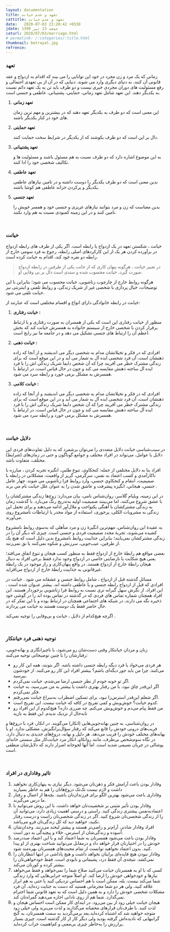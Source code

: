 ```yaml
---
layout: documentation
title: تعهد و عدم خیانت
cattitle: تعهد و عدم خیانت
date:   2020-07-03 23:20:42 +0330
jdate: جمعه 13 تیر 1399
caturl: 2020/07/03/marriage.html
# permalink: /:categories/:title.html
thumbnail: betrayal.jpg
refrence: 
---
```

<h3> تعهد  </h3>

<p>
زمانی که یک مرد و زن مجرد در خود این توانایی را می بیند که اقدام به ازدواج و عقد قانونی آن کنند، به دنیای دیگری وارد می شوند. دنیایی که در آن از بی تعهدی احتمالی و رفع مسئولیت های دوران مجردی خبری نیست و دو طرف باید تن به یک تعهد دائم نسبت به یکدیگر دهند. این تعهد شامل تعهد زمانی، حمایتی، پشتیبانی، عاطفی و جنسی است.
</p>

<p>
<ol>
<li>
<b>
تعهد زمانی 
</b>
<p>
این معنی است که دو طرف به یکدیگر تعهد دهند که در بیشترین و مهم ترین زمان های خود در کنار یکدیگر باشند.
</p>
</li>

<li>
<b>
تعهد حمایتی 
</b>
<p>
دال بر این است که دو طرف بکوشند که از یکدیگر در شرایط سخت حمایت کنند.
</p>
</li>

<li>
<b>
تعهد پشتیبانی 
</b>
<p>
 به این موضوع اشاره دارد که دو طرف نسبت به هم مسئول باشند و مسئولیت ها و تکالیف شخصی خود را ادا کنند.
</p>
</li>

<li>
<b>
تعهد عاطفی 
</b>
<p>
 بدین معنی است که دو طرف یکدیگر را دوست داشته و در تامین نیازهای عاطفی یکدیگر و پرکردن خزانه عاطفی هم کوشا باشند.
</p>
</li>

<li>
<b>
تعهد جنسی 
</b>
<p>
 بدین معناست که زن و مرد بتوانند نیازهای غریزی و جنسی خود و همسر خویش را تامین کنند و در این زمینه کمبودی نسبت به هم وارد نکنند.
</p>
</li>


</ol>
</p>

<br>
<h3>خیانت</h3>
<p>
خیانت ، شکستن تعهد در یک ازدواج یا رابطه است. اگر یکی از طرف های رابطه ازدواج در برآورده کردن هر یک از این کارکردهای اصلی رابطه، رجوع به فرد سومی خارج از رابطه دو نفره خود کند، اقدام به خیانت کرده است.
</p>

  <blockquote class="has-icon tip">
در تعبیر خیانت ، هرگونه پنهان کاری که از جانب یکی از طرفین در رابطه ازدواج صورت گیرد، خیانت محسوب شده و سندی است دال بر بی وفایی او.
  </blockquote>
  
  <p>
  هرگونه روابط خارج از چارچوب زناشویی، خیانت محسوب می شود؛ بنابراین با این توضیحات، خیال پردازی با شخصی غیر از شریک زندگی، و روابط تلفنی و اینترنتی نیز خیانت تلقی می شود.
  </p>

<p>
خیانت در رابطه خانوادگی دارای انواع و اقسام مختلفی است که عبارتند از:
</p>

<p>
<ol>

<li>
<b>
خیانت رفتاری :
</b>
<p>
منظور از خیانت رفتاری این است که یکی از همسران به صورت رفتاری و با ارتباط برقرار کردن با شخصی خارج از سیستم خانواده به همسرش خیانت کند که بخش اعظم آن را ارتباط های جنسی تشکیل می دهد و در جامعه ما نیز رایج است.
</p>
</li>

<li>
<b>
خیانت ذهنی :
</b>
<p>
افرادی که در فکر و تخیلاتشان مدام به شخصی دیگر می اندیشند و از آنجا که زاده ذهنشان است، آن فرد شخصی ایده آل به شمار می آید و در این موقع است که برای زندگی مشترک خطر می آفریند چرا که آن شخص دایما شریک زندگی اش را با فرد ایده آل ساخته ذهنش مقایسه می کند و چون در حال قیاس است، در ارتباط با همسرش به مشکل برمی خورد و رابطه سرد می شود.
</p>
</li>

<li>
<b>
خیانت کلامی :
</b>
<p>
افرادی که در فکر و تخیلاتشان مدام به شخصی دیگر می اندیشند و از آنجا که زاده ذهنشان است، آن فرد شخصی ایده آل به شمار می آید و در این موقع است که برای زندگی مشترک خطر می آفریند چرا که آن شخص دایما شریک زندگی اش را با فرد ایده آل ساخته ذهنش مقایسه می کند و چون در حال قیاس است، در ارتباط با همسرش به مشکل برمی خورد و رابطه سرد می شود.
</p>
</li>
</ol>
</p>

<br>
<h3>دلایل خیانت </h3>
<p>
در سبب‌شناسی خیانت دلایل متعددی را می‌توان برشمرد که به دلیل تفاوت‌های فردی این دلایل یا عوامل، می‌تواند در افراد مختلف و جوامع گوناگون و حتی در زمان‌های (شرایط) مختلف، متفاوت باشد.
</p>

<p>
افراد بنا به دلايل مختلفي از جمله: كنجكاوي، تنوع طلبي، انگيزه تجربه كردن ، مبارزه با ناكارآمدي و كسب اعتماد به نفس، سرگرمي، گريز از واقعيت، مشكلاتي در رابطه با صميميت، انتقام و كنجكاوي جنسي، وارد روابط فرا زناشويي مي شوند. چهار عامل جنسي، هيجاني، انگيزه پيشرفت و عاشق شدن را به عنوان علل خيانت نام مي برند . 
</p>

<p>
در این زمینه، ویلیام گلاسر، روان‌شناس نامی، بیان می‌دارد: زوج‌ها زندگی مشترکشان را با عشق شروع می‌کنند، اما می‌بینند صمیمیت اولیه به‌تدریج رنگ می‌بازد. با گذشت زمان به زندگی مشترکشان با آهنگی یکنواخت و ملال‌آور ادامه می‌دهند و برای تحمل این زندگی به مشروبات الکلی، پرخوری، استفاده از مواد مخدر یا ارتباطات نامشروع روی می‌آورند. 
</p>

<p>
به عقیدهٔ این روان‌شناس، مهم‌ترین انگیزهٔ زن و مرد متأهلی که به‌سوی روابط نامشروع کشیده می‌شوند، تجربهٔ مجدد صمیمیت فردی و جنسی است. چیزی که دیگر آن را در زندگی مشترکشان نمی‌یابند؛ بنابراین جذابیت روابط نامشروع بدین دلیل است که هیچ یک از طرفین، عیب‌جویی، سرزنش و شکوه نمی‌کنند یا نق نمی‌زنند. 
</p>

<p>
بعضی مواقع هم رابطهٔ خارج از ازدواج فقط به منظور کسب هیجان و تنوع اتفاق می‌افتد؛ یعنی هیچ شکایت یا نارضایتی خاصی در ازدواج وجود ندارد فقط برخی افراد به دنبال هیجان رابطهٔ خارج از ازدواج هستند. در واقع پنهان‌کاری و راز موجود در یک رابطهٔ غیرقانونی به جذابیت رابطهٔ خارج از ازدواج می‌افزاید.
</p>

<p>
مسائل گذشته قبل از ازدواج ، شامل روابط جنسي و عشقانه مي شود . خيانت در افرادي كه قبل از ازدواج رابطه جنسي و یا عاطفی داشته اند، بيشتر عنـوان شده است . این افراد، از نگرش سهل گيرانه تري نسبت به روابط فرا زناشويي برخوردار هستند. این افراد همچنان شماره تماس های فردی که در گذشته در تماس بوده اند را در گوشی خود ذخیره نگه می دارند، در شبکه های اجتماعی همچنان در ارتباط بوده و با این تفکر که در حال  حاضر فقط یک دوست هستند به خیانت می پردازند.
</p>

<p>
اگرچه هیچ‌کدام از دلایل ، خیانت و بی‌وفایی را توجیه نمی‌کند .
</p>

<br>
<h3>توجیه ذهنی فرد خیانتکار</h3>
<p>
زنان و مردان خیانتکار وقتی دست‌شان رو می‌شود، با ناچیزانگاری و بهانه‌جویی، رفتارشان را با چنین توضیحاتی توجیه می‌کنند:
</p>
<p>
<ul>
<li>
هر فردی می‌خواد با فرد دیگه رابطه جنسی داشته باشه. اگر بتونند، همه این کار رو می‌کنند. چرا من باید جور دیگه‌ای باشم؟ بیشتر افراد این کار رو می‌کنند. از خودشون بپرسید.
</li>
<li>
اگر تو خونه خودم از نظر جنسی ارضا می‌شدم، خیانت نمی‌کردم.
</li>
<li>
اگر این‌قدر چاق نبود، با من رفتار بهتری داشت یا بیشتر به من می‌رسید، به خیانت فکر نمی‌کردم.
</li>
<li>
اگر شغلم این‌قدر استرس‌‌زا نبود، برای تسکین اضطراب به‌سراغ خیانت نمی‌رفتم.
</li>
<li>
کدوم خیانت؟ خوش‌وبش و کمی تفریح در کافه که خیانت نیست. این تفریح است.
</li>
<li>
من فقط پیام می‌دم و خوش‌وبش می‌کنم. چه ضرری داره؟ هیچ‌کدوم از این افراد رو تابه‌حال از نزدیک ندیدم. این فقط یه بازیه
</li>
</ul>
</p>

<p>
در روان‌شناسی، به چنین بهانه‌جویی‌هایی (انکار) می‌گویند. در انکار، فرد با دروغ‌ها و فریب‌های درونی خودش را قانع می‌کند که رفتار سؤال‌برانگیزش، مشکلی ندارد. او با بهانه‌های مختلف خودش را فریب می‌دهد. هر دلیل و بهانه، دروغ‌های جدیدی به دنبال دارد. در نگاه سوم‌شخص بی‌طرف، مانند روانکاو، انکار مرد خیانت‌کار مثل سستی خانه‌ای پوشالی در جریان نسیمی شدید است. اما آنها لجوجانه اصرار دارند که دلایل‌شان منطقی است.
</p>

<br>
<h3>تاثیر وفاداری در افراد </h3>
<p>
<ol>
<li>
وفادار بودن باعث آرامش فکر و ذهن‌تان می‌شود. دیگر نیازی به پنهان‌کاری نخواهید داشت و لازم نیست تک‌تک دروغ‌هاتان را هم به خاطر بسپارید     
</li>
<li>
وفاداری باعث می‌شود بهترین الگو برای فرزندان‌تان باشید. بچه‌ها از اعمال و رفتار ما درس می‌گیرند.     
</li>
<li>
وفادار بودن تأثیر مثبتی بر شخصیت‌تان خواهد داشت. با این روش می‌توانید با اعتمادبه‌نفس بیشتری زندگی کنید. راستی و درستی اهمیت زیادی دارد، می‌توانید آن را از زندگی شخصی‌تان شروع کنید. اگر در زندگی شخصی‌تان راست و درست رفتار نکنید، خواهید دید که کل زندگی‌تان فرو می‌پاشد.     
</li>
<li>
افراد وفادار شادتر، آرام‌تر و راضی‌تر هستند و بیشتر لبخند می‌زنند. وجدان‌شان آسوده و زندگی‌شان از استرس، خلاء و پیچیدگی به دور است.     
</li>
<li>
وفادار بودن باعث می‌شود همسرتان به شما اعتماد کند و با این اعتماد صددرصد خودش را در اختیارتان قرار خواهد داد و درمقابل می‌توانید شناخت بهتری از او پیدا کنید. بدون اعتماد نخواهید توانست از تمام محبت‌های همسرتان بهره‌مند شود.     
</li>
<li>
وفادار نبودن هیچ فایده‌ای برایتان نخواهد داشت و هیچ پاداشی در انتها انتظارتان را نمی‌کشد. نتیجه‌ی آن فقط درد، پشیمانی و نابودی است. فقط خودخواهی‌تان را بیشتر کرده و کورتان می‌کند.    
</li>
<li>
کسی که با او به همسرتان خیانت می‌کنید صلاح شما را نمی‌خواهد و فقط می‌خواهد نیازها و خودخواهی خودش را ارضا کند. او اصلاً متوجه خرابی‌هایی که وارد زندگی شما می‌کند نیست. بله، ممکن است با هم احساس نزدیکی کنید یا حتی به هم ابراز علاقه کنید، ولی هر دو شما مجرمانی هستید که دست به جنایت زده‌اید. آن فرد مشکلات شخصی خودش را دارد و به همین دلیل است که به تعهد قانونی شما احترام نمی‌گذارد. شما هم از روی نادانی اجازه می‌دهید گمراه‌تان کند.     
</li>
<li>
 هیجان خیانت خیلی زود از بین می‌رود. در ابتدای کار ممکن است احساس هیجان و لذت کنید. با طرف‌تان قرارهای مخفیانه می‌گذارید و لذت می‌برید ولی خیلی زود متوجه خواهید شد که اشتباه کرده‌اید.بعد برمی‌گردید به سمت همسرتان، به گنج گرانبهایی که نادیده‌اش گرفته بودید ولی دیگر کار از کار گذشته است. چیزی بسیار پرارزش را به‌خاطر چیزی بی‌معنی و کم‌اهمیت خراب کرده‌اید.    
</li>
</ol>

</p>
